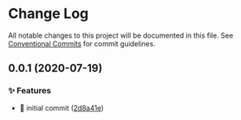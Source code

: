 # Change Log

All notable changes to this project will be documented in this file. See
[Conventional Commits](https://conventionalcommits.org) for commit guidelines.

## 0.0.1 (2020-07-19)

### ✨ Features

- :tada: initial commit
  ([2d8a41e](https://github.com/navin-moorthy/vscode-css-snippets/commit/2d8a41e488ec86656d3737abffd015b99d0a2e31))
